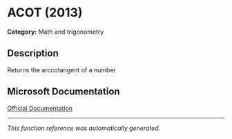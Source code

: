 # ACOT (2013)

**Category:** Math and trigonometry

## Description
Returns the arccotangent of a number

## Microsoft Documentation
[Official Documentation](https://support.microsoft.com//en-us/office/acot-function-dc7e5008-fe6b-402e-bdd6-2eea8383d905)

---
*This function reference was automatically generated.*
